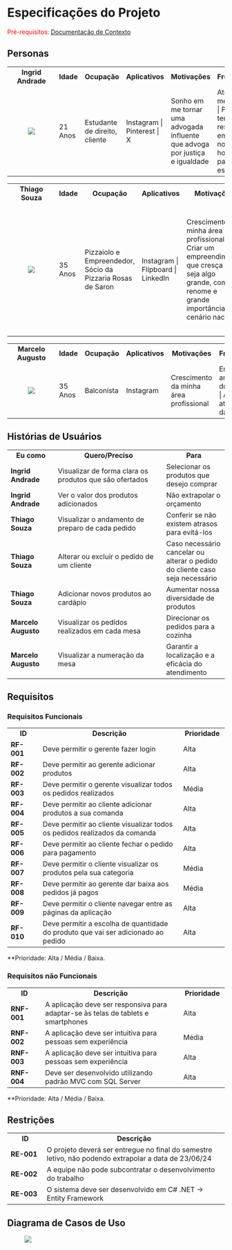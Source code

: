 # Especificações do Projeto

<span style="color:red">Pré-requisitos: <a href="1-Documentação de Contexto.md"> Documentação de Contexto</a></span>


## Personas

<table>
<tbody>
<tr align=center>
<td width="150px"><b>Ingrid Andrade</b></td>
<td width="100px"><b>Idade</b></td>
<td width="150px"><b>Ocupação</b></td>
<td width="150px"><b>Aplicativos</b></td>
<td width="200px"><b>Motivações</b></td>
<td width="200px"><b>Frustrações</b></td>
<td width="200px"><b>Hobbies, História</b></td>
</tr>
<tr>
<td><figure> 
  <img src="https://github.com/ICEI-PUC-Minas-PMV-ADS/Gerenciamento-de-Pedidos\docs\img\persona2.png"
</figure> </td>
<td>21 Anos</td>
<td>Estudante de direito, cliente</td>
<td>Instagram | Pinterest | X </td>
<td>Sonho em me tornar uma advogada influente que advoga por justiça e igualdade</td>
<td>Atraso do meu pedido | Perda de tempo, resultando em atraso no meu horário de pausa dos estudos</td>
<td>Caminhadas | Tenis | Livros</td>
</tr>
</tbody>
</table>
<p>
<table>
<tbody>
<tr align=center>
<td width="150px"><b>Thiago Souza</b></td>
<td width="100px"><b>Idade</b></td>
<td width="150px"><b>Ocupação</b></td>
<td width="150px"><b>Aplicativos</b></td>
<td width="200px"><b>Motivações</b></td>
<td width="200px"><b>Frustrações</b></td>
<td width="200px"><b>Hobbies, História</b></td>
</tr>
<tr>
<td><figure> 
  <img src="https://github.com/ICEI-PUC-Minas-PMV-ADS/Gerenciamento-de-Pedidos\docs\img\persona1.png"
</figure> </td>
<td>35 Anos</td>
<td>Pizzaiolo e Empreendedor, Sócio da Pizzaria Rosas de Saron</td>
<td>Instagram | Flipboard | LinkedIn</td>
<td>Crescimento da minha área profissional | Criar um empreendimento que cresça e seja algo grande, com renome e grande importância no cenário nacional</td>
<td>Fluxo intenso e desorganizado de clientes | Atraso nos pedidos | Má capacitação dos profissionais</td>
<td>Jogos eletrônicos | Desenvolvi o sonho de constribuir para o crescimento da minha área profissional e transformar meu empreendimento em algo renomado de grande importância nacional</td>
</tr>
</tbody>
</table>
<p>
<table>
<tbody>
<tr align=center>
<td width="150px"><b>Marcelo Augusto</b></td>
<td width="100px"><b>Idade</b></td>
<td width="150px"><b>Ocupação</b></td>
<td width="150px"><b>Aplicativos</b></td>
<td width="200px"><b>Motivações</b></td>
<td width="200px"><b>Frustrações</b></td>
<td width="200px"><b>Hobbies, História</b></td>
</tr>
<tr>
<td><figure> 
  <img src="https://github.com/ICEI-PUC-Minas-PMV-ADS/Gerenciamento-de-Pedidos\docs\img\persona3.png"
</figure> </td>
<td>35 Anos</td>
<td>Balconista</td>
<td>Instagram</td>
<td>Crescimento da minha área profissional</td>
<td>Erros nas anotações dos pedidos | Atraso no atendimento das mesas</td>
<td>Música | Apostas | esportes</td>
</tr>
</tbody>
</table>


## Histórias de Usuários

<table>
<tbody>
<tr align=center>
<td width="150px"><b>Eu como</b></td>
<td width="500px"><b>Quero/Preciso</b></td>
<td width="200px"><b>Para</b></td>
</tr>
<tr>
<td><b>Ingrid Andrade</b></td>
<td>Visualizar de forma clara os produtos que são ofertados</td>
<td>Selecionar os produtos que desejo comprar</td>
</tr>
<tr>
<td><b>Ingrid Andrade</b></td>
<td>Ver o valor dos produtos adicionados</td>
<td>Não extrapolar o orçamento </td>
</tr>
<tr>
<td><b>Thiago Souza</b></td>
<td>Visualizar o andamento de preparo de cada pedido</td>
<td>Conferir se não existem atrasos para evitá-los</td>
</tr>
<tr>
<td><b>Thiago Souza</b></td>
<td>Alterar ou excluir o pedido de um cliente</td>
<td>Caso necessário cancelar ou alterar o pedido do cliente caso seja necessário</td>
</tr>
<tr>
<td><b>Thiago Souza</b></td>
<td>Adicionar novos produtos ao cardápio</td>
<td>Aumentar nossa diversidade de produtos</td>
</tr>
<tr>
<td><b>Marcelo Augusto</b></td>
<td>Visualizar os pedidos realizados em cada mesa</td>
<td>Direcionar os pedidos para a cozinha</td>
</tr>
<tr>
<td><b>Marcelo Augusto</b></td>
<td>Visualizar a numeração da mesa</td>
<td>Garantir a localização e a eficácia do atendimento</td>
</tr>
</tbody>
</table>


## Requisitos

### Requisitos Funcionais

<table>
<tbody>
<tr align=center>
<td width="100px"><b>ID</b></td>
<td width="650px"><b>Descrição</b></td>
<td width="100px"><b>Prioridade</b></td>
</tr>
<tr>
<td><b>RF-001</b></td>
<td>Deve permitir o gerente fazer login</td>
<td>Alta</td>
</tr>
<tr>
<td><b>RF-002</b></td>
<td>Deve permitir ao gerente adicionar produtos</td>
<td>Alta</td>
</tr>
<tr>
<td><b>RF-003</b></td>
<td>Deve permitir o gerente visualizar todos os pedidos realizados</td>
<td>Média</td>
</tr>
<tr>
<td><b>RF-004</b></td>
<td>Deve permitir ao cliente adicionar produtos a sua comanda  </td>
<td>Alta</td>
</tr>
<tr>
<td><b>RF-005</b></td>
<td>Deve permitir ao cliente visualizar todos os pedidos realizados da comanda</td>
<td>Alta</td>
</tr>
<tr>
<td><b>RF-006</b></td>
<td>Deve permitir ao cliente fechar o pedido para pagamento</td>
<td>Alta</td>
</tr>
<tr>
<td><b>RF-007</b></td>
<td>Deve permitir o cliente visualizar os produtos pela sua categoria</td>
<td>Média</td>
</tr>
<tr>
<td><b>RF-008</b></td>
<td>Deve permitir ao gerente dar baixa aos pedidos já pagos</td>
<td>Média</td>
</tr>
<tr>
<td><b>RF-009</b></td>
<td>Deve permitir o cliente navegar entre as páginas da aplicação</td>
<td>Alta</td>
</tr>
<tr>
<td><b>RF-010</b></td>
<td>Deve permitir a escolha de quantidade do produto que vai ser adicionado ao pedido</td>
<td>Alta</td>
</tr>
</tbody>
</table>

**Prioridade: Alta / Média / Baixa. 


### Requisitos não Funcionais

<table>
<tbody>
<tr align=center>
<td width="100px"><b>ID</b></td>
<td width="650px"><b>Descrição</b></td>
<td width="100px"><b>Prioridade</b></td>
</tr>
<tr>
<td><b>RNF-001</b></td>
<td>A aplicação deve ser responsiva para adaptar-se às telas de tablets e smartphones</td>
<td>Alta</td>
</tr>
<tr>
<td><b>RNF-002</b></td>
<td>A aplicação deve ser intuitiva para pessoas sem experiência</td>
<td>Média</td>
</tr>
<tr>
<td><b>RNF-003</b></td>
<td>A aplicação deve ser intuitiva para pessoas sem experiência</td>
<td>Alta</td>
</tr>
<tr>
<td><b>RNF-004</b></td>
<td>Deve ser desenvolvido utilizando padrão MVC com SQL Server</td>
<td>Alta</td>
</tr>
</tbody>
</table>

**Prioridade: Alta / Média / Baixa. 


## Restrições

<table>
<tbody>
<tr align=center>
<td width="100px"><b>ID</b></td>
<td width="650px"><b>Descrição</b></td>
</tr>
<tr>
<td><b>RE-001</b></td>
<td>O projeto deverá ser entregue no final do semestre letivo, não podendo extrapolar a data de 23/06/24</td>
</tr>
<tr>
<td><b>RE-002</b></td>
<td>A equipe não pode subcontratar o desenvolvimento do trabalho</td>
</tr>
<tr>
<td><b>RE-003</b></td>
<td>O sistema deve ser desenvolvido em C# .NET -> Entity Framework</td>
</tr>
</tbody>
</table>


## Diagrama de Casos de Uso


<figure> 
  <img src="https://github.com/ICEI-PUC-Minas-PMV-ADS/Gerenciamento-de-Pedidos\docs\img\img-diagrama-de-caso-de-uso.png"
</figure>